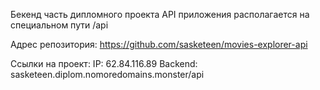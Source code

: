 Бекенд часть дипломного проекта
API приложения располагается на специальном пути /api

Адрес репозитория: https://github.com/sasketeen/movies-explorer-api

Ссылки на проект: 
IP: 62.84.116.89
Backend: sasketeen.diplom.nomoredomains.monster/api
